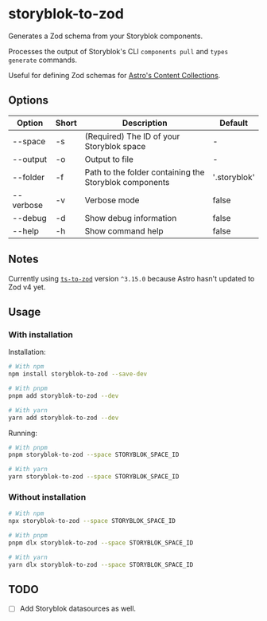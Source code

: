 # storyblok-to-zod

Generates a Zod schema from your Storyblok components.

Processes the output of Storyblok's CLI `components pull` and `types generate` commands.

Useful for defining Zod schemas for [Astro's Content Collections][astro-collections].

## Options

| Option    | Short | Description                                            | Default                      |
| --------- | ----- | ------------------------------------------------------ | ---------------------------- |
| --space   | -s    | (Required) The ID of your Storyblok space              | -                            |
| --output  | -o    | Output to file                                         | -                            |
| --folder  | -f    | Path to the folder containing the Storyblok components | '.storyblok'                 |
| --verbose | -v    | Verbose mode                                           | false                        |
| --debug   | -d    | Show debug information                                 | false                        |
| --help    | -h    | Show command help                                      | false                        |

## Notes

Currently using [`ts-to-zod`] version `^3.15.0` because Astro hasn't updated to Zod v4 yet.

## Usage

### With installation

Installation:

```sh
# With npm
npm install storyblok-to-zod --save-dev

# With pnpm
pnpm add storyblok-to-zod --dev

# With yarn
yarn add storyblok-to-zod --dev
```

Running:

```sh
# With pnpm
pnpm storyblok-to-zod --space STORYBLOK_SPACE_ID

# With yarn
yarn storyblok-to-zod --space STORYBLOK_SPACE_ID
```

### Without installation

```sh
# With npm
npx storyblok-to-zod --space STORYBLOK_SPACE_ID

# With pnpm
pnpm dlx storyblok-to-zod --space STORYBLOK_SPACE_ID

# With yarn
yarn dlx storyblok-to-zod --space STORYBLOK_SPACE_ID
```

## TODO

- [ ] Add Storyblok datasources as well.

[astro-collections]: https://docs.astro.build/en/guides/content-collections/
[`ts-to-zod`]:https://www.npmjs.com/package/ts-to-zod
